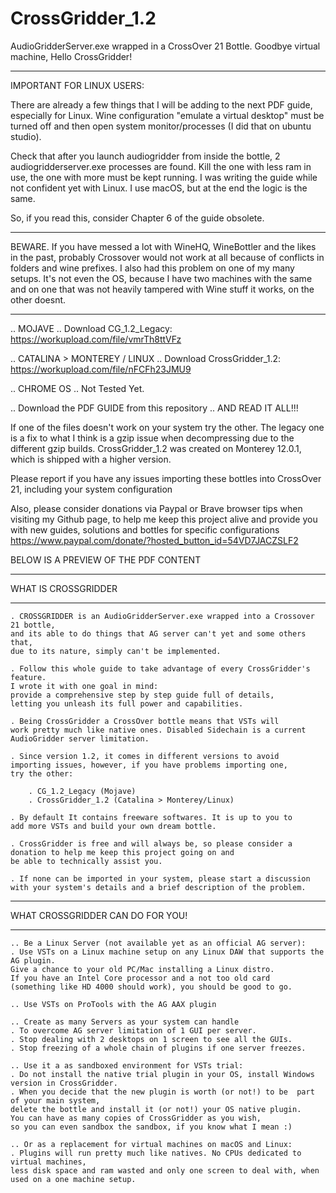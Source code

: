 # CrossGridder_1.2
AudioGridderServer.exe wrapped in a CrossOver 21 Bottle. Goodbye virtual machine, Hello CrossGridder!
**************************************************************************************************
IMPORTANT FOR LINUX USERS: 

There are already a few things that I will be adding to the next PDF guide, especially for Linux. 
Wine configuration "emulate a virtual desktop" must be turned off 
and then open system monitor/processes (I did that on ubuntu studio).

Check that after you launch audiogridder from inside the bottle, 2 audiogridderserver.exe processes are found.
Kill the one with less ram in use, the one with more must be kept running.
I was writing the guide while not confident yet with Linux. I use macOS, but at the end the logic is the same. 

So, if you read this, consider Chapter 6 of the guide obsolete.
*************************************************************************************************

BEWARE. If you have messed a lot with WineHQ, WineBottler and the likes in the past, probably Crossover 
would not work at all because of conflicts in folders and wine prefixes. I also had this problem 
on one of my many setups. It's not even the OS, because I have two machines with the same and on one that
was not heavily tampered with Wine stuff it works, on the other doesnt.

*************************************************************************************************

.. MOJAVE ..
Download CG_1.2_Legacy: https://workupload.com/file/vmrTh8ttVFz

.. CATALINA > MONTEREY / LINUX ..
Download CrossGridder_1.2: https://workupload.com/file/nFCFh23JMU9

.. CHROME OS ..
Not Tested Yet.

.. Download the PDF GUIDE from this repository .. AND READ IT ALL!!!

If one of the files doesn't work on your system try the other. The legacy one is a fix 
to what I think is a gzip issue when decompressing due to the different gzip builds. 
CrossGridder_1.2 was created on Monterey 12.0.1, which is shipped with a higher version.

Please report if you have any issues importing these bottles into CrossOver 21, including your system configuration

Also, please consider donations via Paypal or Brave browser tips when visiting my Github page,
to help me keep this project alive and provide you with new guides,
solutions and bottles for specific configurations
https://www.paypal.com/donate/?hosted_button_id=54VD7JACZSLF2


BELOW IS A PREVIEW OF THE PDF CONTENT

*********************
WHAT IS CROSSGRIDDER
*********************

	. CROSSGRIDDER is an AudioGridderServer.exe wrapped into a Crossover 21 bottle, 
	and its able to do things that AG server can't yet and some others that,
	due to its nature, simply can't be implemented.

	. Follow this whole guide to take advantage of every CrossGridder's feature. 
	I wrote it with one goal in mind:
	provide a comprehensive step by step guide full of details, 
	letting you unleash its full power and capabilities.

	. Being CrossGridder a CrossOver bottle means that VSTs will 	
	work pretty much like native ones. Disabled Sidechain is a current  	
	AudioGridder server limitation.

	. Since version 1.2, it comes in different versions to avoid 	
	importing issues, however, if you have problems importing one, 	
	try the other:

		. CG_1.2_Legacy (Mojave)
		. CrossGridder_1.2 (Catalina > Monterey/Linux)

	. By default It contains freeware softwares. It is up to you to 	
	add more VSTs and build your own dream bottle.

 	. CrossGridder is free and will always be, so please consider a 	
	donation to help me keep this project going on and 	
	be able to technically assist you. 	

	. If none can be imported in your system, please start a discussion
	with your system's details and a brief description of the problem.
  
 ********************************* 
 WHAT CROSSGRIDDER CAN DO FOR YOU!
 *********************************
 
  	.. Be a Linux Server (not available yet as an official AG server):
	. Use VSTs on a Linux machine setup on any Linux DAW that supports the AG plugin. 
	Give a chance to your old PC/Mac installing a Linux distro. 
	If you have an Intel Core processor and a not too old card
	(something like HD 4000 should work), you should be good to go.

	.. Use VSTs on ProTools with the AG AAX plugin

	.. Create as many Servers as your system can handle
	. To overcome AG server limitation of 1 GUI per server.
	. Stop dealing with 2 desktops on 1 screen to see all the GUIs.
	. Stop freezing of a whole chain of plugins if one server freezes. 

	.. Use it a as sandboxed environment for VSTs trial:
	. Do not install the native trial plugin in your OS, install Windows version in CrossGridder.
	. When you decide that the new plugin is worth (or not!) to be 	part of your main system, 
	delete the bottle and install it (or not!) your OS native plugin.
	You can have as many copies of CrossGridder as you wish, 
	so you can even sandbox the sandbox, if you know what I mean :)
	
	.. Or as a replacement for virtual machines on macOS and Linux:
	. Plugins will run pretty much like natives. No CPUs dedicated to virtual machines, 
	less disk space and ram wasted and only one screen to deal with, when used on a one machine setup.
